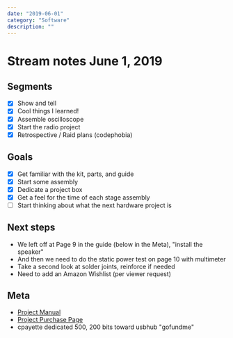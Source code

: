 ```yaml
---
date: "2019-06-01"
category: "Software"
description: ""
---
```


# Stream notes June 1, 2019

## Segments

- [x] Show and tell
- [x] Cool things I learned!
- [x] Assemble oscilloscope
- [x] Start the radio project
- [x] Retrospective / Raid plans (codephobia)

## Goals

- [x] Get familiar with the kit, parts, and guide
- [x] Start some assembly
- [x] Dedicate a project box
- [x] Get a feel for the time of each stage assembly
- [ ] Start thinking about what the next hardware project is

## Next steps

- We left off at Page 9 in the guide (below in the Meta), "install the speaker"
- And then we need to do the static power test on page 10 with multimeter
- Take a second look at solder joints, reinforce if needed
- Need to add an Amazon Wishlist (per viewer request)

## Meta

- [Project Manual](https://www.elenco.com/wp-content/uploads/2017/10/AMFM-108CK_low-res-2.pdf)
- [Project Purchase Page](https://www.amazon.com/gp/product/B008515U1U)
- cpayette dedicated 500, 200 bits toward usbhub "gofundme"
